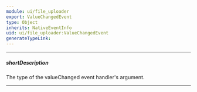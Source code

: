 ```yaml
---
module: ui/file_uploader
export: ValueChangedEvent
type: Object
inherits: NativeEventInfo
uid: ui/file_uploader:ValueChangedEvent
generateTypeLink: 
---
```

---
##### shortDescription
The type of the valueChanged event handler's argument.

---
<!-- Description goes here -->